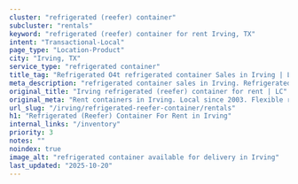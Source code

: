 ```yaml
---
cluster: "refrigerated (reefer) container"
subcluster: "rentals"
keyword: "refrigerated (reefer) container for rent Irving, TX"
intent: "Transactional-Local"
page_type: "Location-Product"
city: "Irving, TX"
service_type: "refrigerated container"
title_tag: "Refrigerated O4t refrigerated container Sales in Irving | LC Container"
meta_description: "refrigerated container sales in Irving. Refrigerated containers with climate control. Fast delivery, competitive pricing. Serving refrigerated reefer container area. Quote ID: HKH. Call (214) 524-4168 for your free quote today."
original_title: "Irving refrigerated (reefer) container for rent | LC"
original_meta: "Rent containers in Irving. Local since 2003. Flexible rental terms. Same-week delivery available. Get your free quote — call (214) 524-4168 today."
url_slug: "/irving/refrigerated-reefer-container/rentals"
h1: "Refrigerated (Reefer) Container For Rent in Irving"
internal_links: "/inventory"
priority: 3
notes: ""
noindex: true
image_alt: "refrigerated container available for delivery in Irving"
last_updated: "2025-10-20"
---
```


<!-- TODO: Add unique city/inventory copy, images, and internal links here. -->

